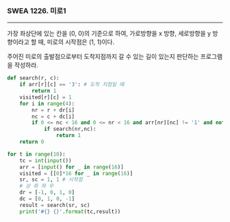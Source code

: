 ### SWEA 1226. 미로1

---

가장 좌상단에 있는 칸을 (0, 0)의 기준으로 하여, 가로방향을 x 방향, 세로방향을 y 방향이라고 할 때, 미로의 시작점은 (1, 1)이다.

주어진 미로의 출발점으로부터 도착지점까지 갈 수 있는 길이 있는지 판단하는 프로그램을 작성하라.

```python
def search(r, c):
    if arr[r][c] == '3': # 도착 지점일 때
        return 1
    visited[r][c] = 1
    for i in range(4):
        nr = r + dr[i]
        nc = c + dc[i]
        if 0 <= nc < 16 and 0 <= nr < 16 and arr[nr][nc] != '1' and not visited[nr][nc]:
            if search(nr,nc):
                return 1
    return 0

for t in range(10):
    tc = int(input())
    arr = [input() for _ in range(16)]
    visited = [[0]*16 for _ in range(16)]
    sr, sc = 1, 1 # 시작점
    # 상 좌 하 우
    dr = [-1, 0, 1, 0]
    dc = [0, 1, 0, -1]
    result = search(sr, sc)
    print('#{} {}'.format(tc,result))
```

